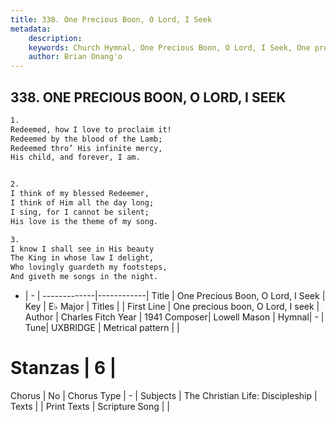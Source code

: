 ```yaml
---
title: 338. One Precious Boon, O Lord, I Seek
metadata:
    description: 
    keywords: Church Hymnal, One Precious Boon, O Lord, I Seek, One precious boon, O Lord, I seek, 
    author: Brian Onang'o
---
```



## 338. ONE PRECIOUS BOON, O LORD, I SEEK

```txt
1.
Redeemed, how I love to proclaim it!
Redeemed by the blood of the Lamb;
Redeemed thro’ His infinite mercy,
His child, and forever, I am.


2.
I think of my blessed Redeemer,
I think of Him all the day long;
I sing, for I cannot be silent;
His love is the theme of my song.

3.
I know I shall see in His beauty
The King in whose law I delight,
Who lovingly guardeth my footsteps,
And giveth me songs in the night.
```

- |   -  |
-------------|------------|
Title | One Precious Boon, O Lord, I Seek |
Key | E♭ Major |
Titles |  |
First Line | One precious boon, O Lord, I seek |
Author | Charles Fitch
Year | 1941
Composer| Lowell Mason |
Hymnal|  - |
Tune| UXBRIDGE |
Metrical pattern | |
# Stanzas | 6 |
Chorus | No |
Chorus Type | - |
Subjects | The Christian Life: Discipleship |
Texts |  |
Print Texts | 
Scripture Song |  |
  
